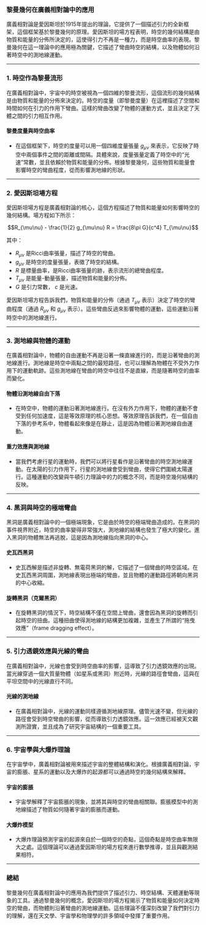 ### **黎曼幾何在廣義相對論中的應用**

廣義相對論是愛因斯坦於1915年提出的理論，它提供了一個描述引力的全新框架，這個框架基於黎曼幾何的原理。愛因斯坦的場方程表明，時空的幾何結構是由物質和能量的分佈所決定的，這使得引力不再是一種力，而是時空曲率的表現。黎曼幾何在這一理論中的應用極為關鍵，它描述了彎曲時空的結構，以及物體如何沿著時空中的測地線運動。

---

### **1. 時空作為黎曼流形**

在廣義相對論中，宇宙中的時空被視為一個四維的黎曼流形，這個流形的幾何結構是由物質和能量的分佈來決定的。時空的度量（即黎曼度量）在這裡描述了空間和時間如何在引力的作用下彎曲。這樣的彎曲改變了物體的運動方式，並且決定了天體之間的引力相互作用。

#### **黎曼度量與時空曲率**
- 在這個框架下，時空的度量可以用一個四維度量張量  $`g_{\mu\nu}`$  來表示，它反映了時空中兩個事件之間的距離或間隔。具體來說，度量張量定義了時空中的“光速”常數，並且依賴於物質和能量的分佈。根據黎曼幾何，這些物質和能量會影響時空的彎曲程度，從而影響測地線的形狀。

---

### **2. 愛因斯坦場方程**

愛因斯坦場方程是廣義相對論的核心，這個方程描述了物質和能量如何影響時空的幾何結構。場方程如下所示：

```math
R_{\mu\nu} - \frac{1}{2} g_{\mu\nu} R = \frac{8\pi G}{c^4} T_{\mu\nu}
```

其中：
-  $`R_{\mu\nu}`$  是Ricci曲率張量，描述了時空的彎曲。
-  $`g_{\mu\nu}`$  是時空的度量張量，表徵了時空的結構。
-  $`R`$  是標量曲率，是Ricci曲率張量的跡，表示流形的總彎曲程度。
-  $`T_{\mu\nu}`$  是能量-動量張量，描述物質和能量的分佈。
-  $`G`$  是引力常數， $`c`$  是光速。

愛因斯坦場方程告訴我們，物質和能量的分佈（通過  $`T_{\mu\nu}`$  表示）決定了時空的彎曲程度（通過  $`R_{\mu\nu}`$  和  $`g_{\mu\nu}`$  表示）。這些彎曲反過來影響物體的運動，這些運動沿著時空中的測地線進行。

---

### **3. 測地線與物體的運動**

在廣義相對論中，物體的自由運動不再是沿著一條直線進行的，而是沿著彎曲的測地線進行。測地線是時空中兩點之間的最短路徑，也可以理解為物體在不受外力作用下的運動軌跡。這些測地線在彎曲的時空中往往不是直線，而是隨著時空的曲率而變化。

#### **物體沿測地線自由下落**
- 在時空中，物體的運動沿著測地線進行。在沒有外力作用下，物體的運動不會受到任何加速度，這是等效原理的核心思想。等效原理告訴我們，在一個自由下落的參考系中，物體看起來像是在靜止，這是因為物體沿著測地線自由運動。

#### **重力效應與測地線**
- 當我們考慮行星的運動時，我們可以將行星看作是沿著彎曲的時空測地線運動。在太陽的引力作用下，行星的測地線會受到彎曲，使得它們圍繞太陽運行。這種運動的改變與牛頓引力理論中的力的概念不同，而是時空幾何結構的反映。

---

### **4. 黑洞與時空的極端彎曲**

黑洞是廣義相對論中的一個極端現象，它是由於時空的極端彎曲造成的。在黑洞的事件視界附近，時空的曲率變得非常強大，測地線的結構也發生了極大的變化。進入黑洞的物體無法再逃脫，這是因為測地線指向黑洞的中心。

#### **史瓦西黑洞**
- 史瓦西解是描述非旋轉、無電荷黑洞的解，它描述了一個彎曲的時空區域。在史瓦西黑洞周圍，測地線表現出極端的彎曲，並且物體的運動路徑將朝向黑洞的中心收縮。

#### **旋轉黑洞（克爾黑洞）**
- 在旋轉黑洞的情況下，時空結構不僅在空間上彎曲，還會因為黑洞的旋轉而引起時空的扭曲。這種扭曲使得測地線的結構更加複雜，並產生了所謂的“拖曳效應”（frame dragging effect）。

---

### **5. 引力透鏡效應與光線的彎曲**

在廣義相對論中，光線也會受到時空曲率的影響，這導致了引力透鏡效應的出現。當光線穿過一個大質量物體（如星系或黑洞）附近時，光線的路徑會彎曲，這與在平坦空間中的光線直行不同。

#### **光線的測地線**
- 在廣義相對論中，光線的運動同樣遵循測地線原理。儘管光速不變，但光線的路徑會受到時空彎曲的影響，從而導致引力透鏡效應。這一效應已經被天文觀測所證實，並且成為了研究宇宙結構的一個重要工具。

---

### **6. 宇宙學與大爆炸理論**

在宇宙學中，廣義相對論被用來描述宇宙的整體結構和演化。根據廣義相對論，宇宙的膨脹、星系的運動以及大爆炸的起源都可以通過時空的幾何結構來解釋。

#### **宇宙的膨脹**
- 宇宙學解釋了宇宙膨脹的現象，並將其與時空的彎曲相關聯。膨脹模型中的測地線描述了物質如何隨著宇宙的膨脹而運動。

#### **大爆炸模型**
- 大爆炸理論預測宇宙的起源來自於一個時空的奇點，這個奇點是時空曲率無限大之處。這個理論可以通過愛因斯坦的場方程來進行數學推導，並且與觀測結果相符。

---

### **總結**

黎曼幾何在廣義相對論中的應用為我們提供了描述引力、時空結構、天體運動等現象的工具。通過黎曼幾何的概念，愛因斯坦的場方程揭示了物質和能量如何決定時空的彎曲，而物體則沿著彎曲的測地線運動。這些理論不僅深刻改變了我們對引力的理解，還在天文學、宇宙學和物理學的許多領域中發揮了重要作用。